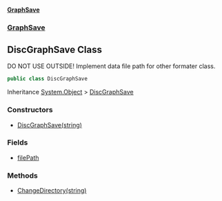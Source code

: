 #### [GraphSave](./index.md 'index')
### [GraphSave](./GraphSave.md 'GraphSave')
## DiscGraphSave Class
DO NOT USE OUTSIDE!  Implement data file path for other formater class.  
```csharp
public class DiscGraphSave
```
Inheritance [System.Object](https://docs.microsoft.com/en-us/dotnet/api/System.Object 'System.Object') &gt; [DiscGraphSave](./GraphSave-DiscGraphSave.md 'GraphSave.DiscGraphSave')  
### Constructors
- [DiscGraphSave(string)](./GraphSave-DiscGraphSave-DiscGraphSave(string).md 'GraphSave.DiscGraphSave.DiscGraphSave(string)')
### Fields
- [filePath](./GraphSave-DiscGraphSave-filePath.md 'GraphSave.DiscGraphSave.filePath')
### Methods
- [ChangeDirectory(string)](./GraphSave-DiscGraphSave-ChangeDirectory(string).md 'GraphSave.DiscGraphSave.ChangeDirectory(string)')
